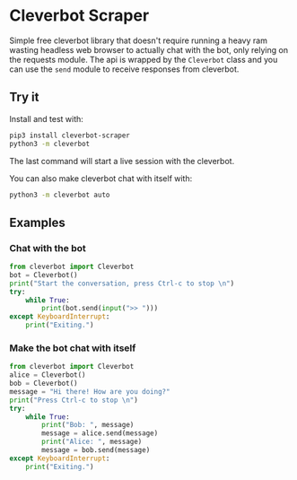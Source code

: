 # Cleverbot Scraper

Simple free cleverbot library that doesn't require running a heavy ram wasting headless web browser to actually chat with the bot, only relying on the requests module. The api is wrapped by the `Cleverbot` class and you can use the `send` module to receive responses from cleverbot.

## Try it

Install and test with:
```bash
pip3 install cleverbot-scraper
python3 -m cleverbot
```
The last command will start a live session with the cleverbot.

You can also make cleverbot chat with itself with:
```bash
python3 -m cleverbot auto
```

## Examples

### Chat with the bot

```python
from cleverbot import Cleverbot
bot = Cleverbot()
print("Start the conversation, press Ctrl-c to stop \n")
try:
    while True:
        print(bot.send(input(">> ")))
except KeyboardInterrupt:
    print("Exiting.")
```

### Make the bot chat with itself

```python
from cleverbot import Cleverbot
alice = Cleverbot()
bob = Cleverbot()
message = "Hi there! How are you doing?"
print("Press Ctrl-c to stop \n")
try:
    while True:
        print("Bob: ", message)
        message = alice.send(message)
        print("Alice: ", message)
        message = bob.send(message)
except KeyboardInterrupt:
    print("Exiting.")
```
